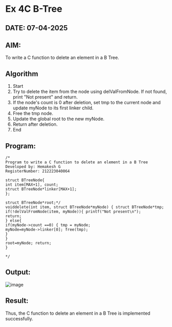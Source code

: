 # Ex 4C B-Tree
## DATE: 07-04-2025
## AIM:
To write a C function to delete an element in a B Tree.
## Algorithm
1.	Start
2.	Try to delete the item from the node using delValFromNode. If not found, print "Not present" and return.
3.	If the node's count is 0 after deletion, set tmp to the current node and update myNode to its first linker child.
4.	Free the tmp node.
5.	Update the global root to the new myNode.
6.	Return after deletion.
7.	End


## Program:
```
/*
Program to write a C function to delete an element in a B Tree
Developed by: Hemakesh G
RegisterNumber: 212223040064

struct BTreeNode{
int item[MAX+1], count;
struct BTreeNode*linker[MAX+1];
};

struct BTreeNode*root;*/
voiddelete(int item, struct BTreeNode*myNode) { struct BTreeNode*tmp; if(!delValFromNode(item, myNode)){ printf("Not present\n");
return;
} else{
if(myNode->count ==0) { tmp = myNode;
myNode=myNode->linker[0]; free(tmp);
}
}
root=myNode; return;
}

*/
```

## Output:

![image](https://github.com/user-attachments/assets/d26dcca1-54b2-48b7-981d-abc925c7a3e8)



## Result:
Thus, the C function to delete an element in a B Tree is implemented successfully.
